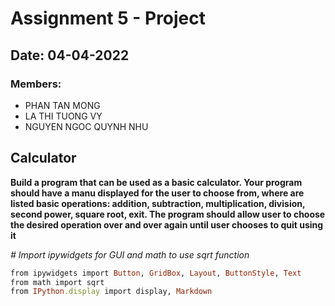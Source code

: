 # Assignment 5 - Project
## Date: 04-04-2022
### Members: 
- PHAN TAN MONG
- LA THI TUONG VY
- NGUYEN NGOC QUYNH NHU

## Calculator
**Build a program that can be used as a basic calculator. Your program should have a manu displayed for the user to choose from, where are listed basic operations: addition, subtraction, multiplication, division, second power, square root, exit. The program should allow user to choose the desired operation over and over again until user chooses to quit using it**

*# Import ipywidgets for GUI and math to use sqrt function*

```ruby
from ipywidgets import Button, GridBox, Layout, ButtonStyle, Text
from math import sqrt
from IPython.display import display, Markdown
```
